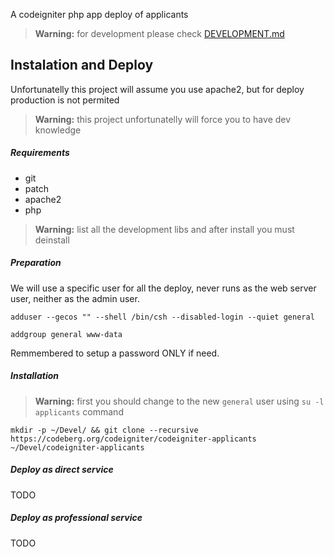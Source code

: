 
A codeigniter php app deploy of applicants

> **Warning:** for development please check [DEVELOPMENT.md](DEVELOPMENT.md)

## Instalation and Deploy

Unfortunatelly this project will assume you use apache2, but for deploy production is not permited

> **Warning:** this project unfortunatelly will force you to have dev knowledge

##### Requirements

* git
* patch
* apache2
* php

> **Warning:** list all the development libs and after install you must deinstall

##### Preparation

We will use a specific user for all the deploy, never runs as the web server user, 
neither as the admin user.

```
adduser --gecos "" --shell /bin/csh --disabled-login --quiet general

addgroup general www-data
```

Remmembered to setup a password ONLY if need.

##### Installation

> **Warning:** first you should change to the new `general` user using `su -l applicants` command

```
mkdir -p ~/Devel/ && git clone --recursive https://codeberg.org/codeigniter/codeigniter-applicants ~/Devel/codeigniter-applicants
```


##### Deploy as direct service

TODO

##### Deploy as professional service

TODO